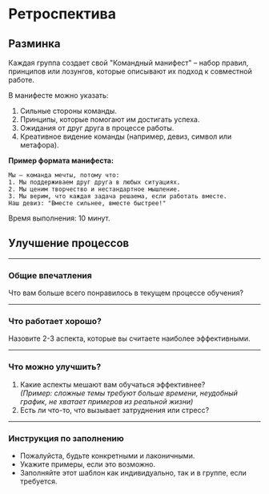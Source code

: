 # Ретроспектива

## Разминка

Каждая группа создает свой "Командный манифест" – набор правил, принципов или лозунгов, которые описывают их подход к совместной работе.

В манифесте можно указать:
1. Сильные стороны команды.
2. Принципы, которые помогают им достигать успеха.
3. Ожидания от друг друга в процессе работы.
4. Креативное видение команды (например, девиз, символ или метафора).

**Пример формата манифеста:**

```text
Мы – команда мечты, потому что:
1. Мы поддерживаем друг друга в любых ситуациях.
2. Мы ценим творчество и нестандартное мышление.
3. Мы верим, что каждая задача решаема, если работать вместе.
Наш девиз: "Вместе сильнее, вместе быстрее!"
```

Время выполнения: 10 минут.

## Улучшение процессов

---

### Общие впечатления
Что вам больше всего понравилось в текущем процессе обучения? 


---

### Что работает хорошо?
Назовите 2-3 аспекта, которые вы считаете наиболее эффективными.

---

### Что можно улучшить?
1. Какие аспекты мешают вам обучаться эффективнее?  
   *(Пример: сложные темы требуют больше времени, неудобный график, не хватает примеров из реальной жизни)*  
2. Есть ли что-то, что вызывает затруднения или стресс?

---

### Инструкция по заполнению
- Пожалуйста, будьте конкретными и лаконичными.  
- Укажите примеры, если это возможно.  
- Заполняйте этот шаблон как индивидуально, так и в группе, если требуется.
